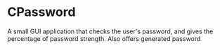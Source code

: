 # CPassword
A small GUI application that checks the user's password, and gives the percentage of password strength. Also offers generated password
